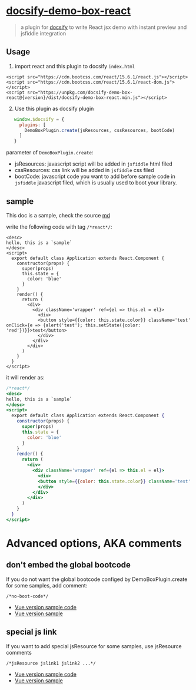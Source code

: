 # [docsify-demo-box-react](https://github.com/njleonzhang/docsify-demo-box-react/)

> a plugin for [docsify](https://docsify.js.org/#/) to write React jsx demo with instant preview and jsfiddle integration

## Usage

1. import react and this plugin to docsify `index.html`
```
<script src="https://cdn.bootcss.com/react/15.6.1/react.js"></script>
<script src="https://cdn.bootcss.com/react/15.6.1/react-dom.js"></script>
<script src="https://unpkg.com/docsify-demo-box-react@{version}/dist/docsify-demo-box-react.min.js"></script>
```

2. Use this plugin as docsify plugin
```js
   window.$docsify = {
     plugins: [
       DemoBoxPlugin.create(jsResources, cssResources, bootCode)
     ]
   }
```

parameter of `DemoBoxPlugin.create`:
* jsResources: javascript script will be added in `jsfiddle` html filed
* cssResources: css link will be added in `jsfiddle` css filed
* bootCode: javascript code you want to add before sample code in `jsfiddle` javascript filed, which is usually used to boot your library.


## sample

This doc is a sample, check the source [md](https://njleonzhang.github.io/docsify-demo-box-react/)

write the following code with tag `/*react*/`:

```
<desc>
hello, this is a `sample`
</desc>
<script>
  export default class Application extends React.Component {
    constructor(props) {
      super(props)
      this.state = {
        color: 'blue'
      }
    }
    render() {
      return (
        <div>
          <div className='wrapper' ref={el => this.el = el}>
            <div>
            <button style={{color: this.state.color}} className='test' onClick={e => {alert('test'); this.setState({color: 'red'})}}>test</button>
            </div>
          </div>
        </div>
      )
    }
  }
</script>

```

it will render as:

```jsx
/*react*/
<desc>
hello, this is a `sample`
</desc>
<script>
  export default class Application extends React.Component {
    constructor(props) {
      super(props)
      this.state = {
        color: 'blue'
      }
    }
    render() {
      return (
        <div>
          <div className='wrapper' ref={el => this.el = el}>
            <div>
            <button style={{color: this.state.color}} className='test' onClick={e => {alert('test'); this.setState({color: 'red'})}}>test</button>
            </div>
          </div>
        </div>
      )
    }
  }
</script>
```

# Advanced options, AKA comments

## don't embed the global bootcode
If you do not want the global bootcode configed by DemoBoxPlugin.create for some samples, add comment:

```
/*no-boot-code*/
```
* [Vue version sample code](https://github.com/njleonzhang/vue-data-tables/blob/master/docs/searchBoxFilter.md#customize-filter-logic)
* [Vue version sample](https://njleonzhang.github.io/vue-data-tables/#/searchBoxFilter?id=customize-filter-logic)


## special js link
If you want to add special jsResource for some samples, use jsResource comments

```
/*jsResource jslink1 jslink2 ...*/
```

* [Vue version sample code](https://github.com/njleonzhang/vue-data-tables/blob/master/docs/event.md#filtered-data)
* [Vue version sample](https://njleonzhang.github.io/vue-data-tables/#/event?id=filtered-data)

